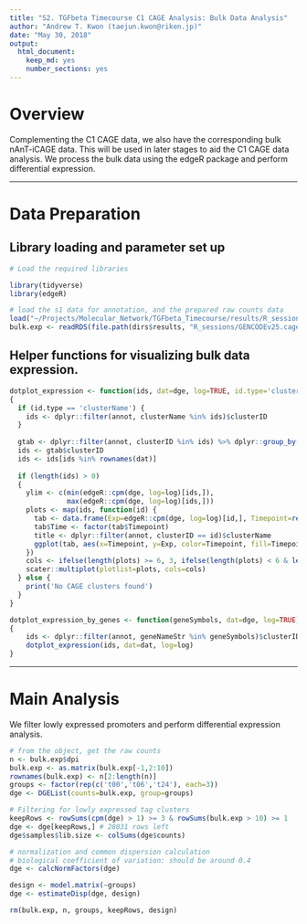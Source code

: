 ```yaml
---
title: "S2. TGFbeta Timecourse C1 CAGE Analysis: Bulk Data Analysis"
author: "Andrew T. Kwon (taejun.kwon@riken.jp)"
date: "May 30, 2018"
output: 
  html_document: 
    keep_md: yes
    number_sections: yes
---
```




# Overview

Complementing the C1 CAGE data, we also have the corresponding bulk nAnT-iCAGE data. This will be used in later stages to aid the C1 CAGE data analysis. We process the bulk data using the edgeR package and perform differential expression.

---------

# Data Preparation

## Library loading and parameter set up


```r
# Load the required libraries

library(tidyverse)
library(edgeR)

# load the s1 data for annotation, and the prepared raw counts data
load("~/Projects/Molecular_Network/TGFbeta_Timecourse/results/R_sessions/s1_scran.RData")
bulk.exp <- readRDS(file.path(dirs$results, "R_sessions/GENCODEv25.cage_cluster.coord.mask.dpi_sum.Rds"))
```

## Helper functions for visualizing bulk data expression.

```r
dotplot_expression <- function(ids, dat=dge, log=TRUE, id.type='clusterID')
{
  if (id.type == 'clusterName') {
    ids <- dplyr::filter(annot, clusterName %in% ids)$clusterID
  }
  
  gtab <- dplyr::filter(annot, clusterID %in% ids) %>% dplyr::group_by(geneNameStr) %>% dplyr::arrange(clusterName, .by_group=TRUE)
  ids <- gtab$clusterID
  ids <- ids[ids %in% rownames(dat)]
  
  if (length(ids) > 0)
  {
    ylim <- c(min(edgeR::cpm(dge, log=log)[ids,]), 
              max(edgeR::cpm(dge, log=log)[ids,]))
    plots <- map(ids, function(id) {
      tab <- data.frame(Exp=edgeR::cpm(dge, log=log)[id,], Timepoint=rep(c('t00','t06','t24'), each=3))
      tab$Time <- factor(tab$Timepoint)
      title <- dplyr::filter(annot, clusterID == id)$clusterName
      ggplot(tab, aes(x=Timepoint, y=Exp, color=Timepoint, fill=Timepoint)) + geom_point(size=3)  + ylim(ylim) + fontsize + ggtitle(title, subtitle=id) + scale_color_manual(values=sample.colors$Timepoint[tab$Timepoint])
    })
    cols <- ifelse(length(plots) >= 6, 3, ifelse(length(plots) < 6 & length(plots) > 1, 2, 1))
    scater::multiplot(plotlist=plots, cols=cols)
  } else {
    print('No CAGE clusters found')
  }
}

dotplot_expression_by_genes <- function(geneSymbols, dat=dge, log=TRUE)
{    
    ids <- dplyr::filter(annot, geneNameStr %in% geneSymbols)$clusterID
    dotplot_expression(ids, dat=dat, log=log)
}
```

---------

# Main Analysis

We filter lowly expressed promoters and perform differential expression analysis.


```r
# from the object, get the raw counts
n <- bulk.exp$dpi
bulk.exp <- as.matrix(bulk.exp[-1,2:10])
rownames(bulk.exp) <- n[2:length(n)]
groups <- factor(rep(c('t00','t06','t24'), each=3))
dge <- DGEList(counts=bulk.exp, group=groups)

# Filtering for lowly expressed tag clusters
keepRows <- rowSums(cpm(dge) > 1) >= 3 & rowSums(bulk.exp > 10) >= 1
dge <- dge[keepRows,] # 28031 rows left
dge$samples$lib.size <- colSums(dge$counts)

# normalization and common dispersion calculation
# biological coefficient of variation: should be around 0.4
dge <- calcNormFactors(dge)

design <- model.matrix(~groups)
dge <- estimateDisp(dge, design)

rm(bulk.exp, n, groups, keepRows, design)
```

